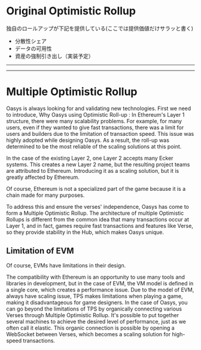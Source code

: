# Original Optimistic Rollup

独自のロールアップが下記を提供している(ここでは提供価値だけサラッと書く)
* 分散性シェア
* データの可用性
* 資産の強制引き出し（実装予定）

---
---

# Multiple Optimistic Rollup

Oasys is always looking for and validating new technologies.
First we need to introduce, Why Oasys using Optimistic Roll-up : 
In Ethereum's Layer 1 structure, there were many scalability problems. For example, for many users, even if they wanted to give fast transactions, there was a limit for users and builders due to the limitation of transaction speed. 
This issue was highly adopted while designing Oasys. As a result, the roll-up was determined to be the most reliable of the scaling solutions at this point. 

In the case of the existing Layer 2, one Layer 2 accepts many Ecker systems. This creates a new Layer 2 name, but the resulting project teams are attributed to Ethereum. 
Introducing it as a scaling solution, but it is greatly affected by Ethereum. 

Of course, Ethereum is not a specialized part of the game because it is a chain made for many purposes. 

To address this and ensure the verses' independence, Oasys has come to form a Multiple Optimistic Rollup. 
The architecture of multiple Optimistic Rollups is different from the common idea that many transactions occur at Layer 1, and in fact, games require fast transactions and features like Verse, so they provide stability in the Hub, which makes Oasys unique. 

## Limitation of EVM 

Of course, EVMs have limitations in their design. 

The compatibility with Ethereum is an opportunity to use many tools and libraries in development, but in the case of EVM, the VM model is defined in a single core, which creates a performance issue. 
Due to the model of EVM, always have scaling issue, TPS makes limitations when playing a game, making it disadvantageous for game designers. 
In the case of Oasys, you can go beyond the limitations of TPS by organically connecting various Verses through Multiple Optimistic Rollup. 
It's possible to put together several machines to achieve the desired level of performance, just as we often call it elastic. 
This organic connection is possible by opening a WebSocket between Verses, which becomes a scaling solution for high-speed transactions.